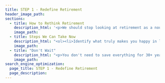 ```yaml
---
title: STEP 1 - Redefine Retirement
header_image_path:
sections:
  - title: How to Rethink Retirement
    description_html: '<p>We should stop looking at retirement as a noun or a time in our life. Instead look at retirement as a state of mind. It is when we are at our happiest and free of stress.</p>'
    image_path:
  - title: Steps We Can Take Now
    description_html: "<ol><li>Identify what truly makes you happy in life on a deep and visceral level.</li><li>Figure out how to incorporate some of the small things that make you happy into your daily activities.</li><li>For the larger, more expensive items, try to work them into your budget and maybe sacrifice some expenses that don't make you as happy.</li></ol>"
    image_path:
  - title: "Don't Wait"
    description_html: "<p>You don't need to save everything for 30+ years down the road. We can figure out how to save for the long-term while still living the retirement state of mind now. There are certain things you may not be able to do when you are older.</p>"
    image_path:
search_engine_optimization:
  page_title: STEP 1 - Redefine Retirement
  page_description:
---
```

